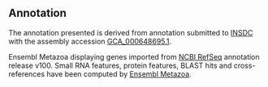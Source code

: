 **Annotation**
----------

The annotation presented is derived from annotation submitted to
[INSDC](http://www.insdc.org) with the assembly accession [GCA_000648695.1](http://www.ebi.ac.uk/ena/data/view/GCA_000648695.1).

Ensembl Metazoa displaying genes imported from [NCBI RefSeq](https://www.ncbi.nlm.nih.gov/genome/annotation_euk/Onthophagus_taurus/100) annotation release v100.
Small RNA features, protein features, BLAST hits and cross-references have been
computed by [Ensembl Metazoa](https://metazoa.ensembl.org/info/genome/annotation/index.html).
